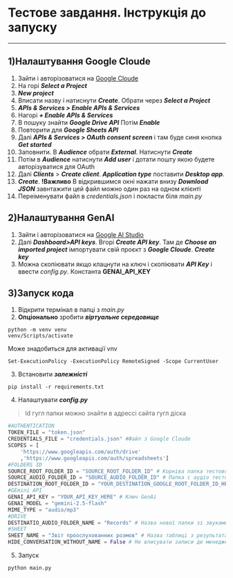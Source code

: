 # Тестове завдання. Інструкція до запуску
---
## 1)Налаштування Google Cloude
1. Зайти і авторізоватися на [Google Cloude](https://console.cloud.google.com/)
2. На горі ***Select a Project***
3. ***New project***
4. Вписати назву і натиснути ***Create***. Обрати через ***Select a Project***
5. ***APIs & Services > Enable APIs & Services***
6. Нагорі ***+ Enable APIs & Services***
7. В пошуку знайти ***Google Drive API*** Потім ***Enable***
8. Повторити для ***Google Sheets API***
9. Далі ***APIs & Services > OAuth consent screen*** і там буде синя кнопка ***Get started***
10. Заповнити. В ***Audience*** обрати ***External***. Натиснути ***Create***
11. Потім в ***Audience*** натиснути ***Add user*** і дотати пошту якою будете авторізуватися для OAuth
12. Далі ***Clients*** > ***Create client***. ***Application type*** поставити ***Desktop app***.
13. ***Create***. **!Важливо** В відкрившимся окні нажати внизу ***Download JSON*** завнтажити цей файл можно один раз на одном клієнті
14. Переіменувати файл в *credentials.json* і покласти біля *main.py*
## 2)Налаштування GenAI
1. Зайти і авторізоватися на [Google AI Studio](https://aistudio.google.com/)
2. Далі ***Dashboard>API keys***. Вгорі ***Create API key***. Там де ***Choose an imported project*** імпортувати свій проєкт з ***Google Cloude***. ***Create key***
3. Можна скопіювати якщо клацнути на ключ і скопіювати ***API Key*** і ввести *config.py*. Константа **GENAI_API_KEY**
## 3)Запуск кода
1. Відкрити термінал в папці з *main.py*
2. **Опціонально** зробити ***віртуальне середовище***
```shell
python -m venv venv
venv/Scripts/activate
```
Може знадобиться для активації vnv
```shell
Set-ExecutionPolicy -ExecutionPolicy RemoteSigned -Scope CurrentUser
```
3. Встановити ***залежністі***
```shell
pip install -r requirements.txt
```
4. Налаштувати ***config.py***
>Id гугл папки можно знайти в адрессі сайта гугл діска
```python
#AUTHENTICATION
TOKEN_FILE = "token.json"
CREDENTIALS_FILE = "credentials.json" #Файл з Google Cloude
SCOPES = [
    'https://www.googleapis.com/auth/drive'
    ,'https://www.googleapis.com/auth/spreadsheets']
#FOLDERS ID
SOURCE_ROOT_FOLDER_ID = "SOURCE_ROOT_FOLDER_ID" # Корніва папка тестового. Я вже вписал в config.py
SOURCE_AUDIO_FOLDER_ID = "SOURCE_AUDIO_FOLDER_ID" # Папка с аудіо тестовго. І це вже вписал в config.py
DESTINATION_ROOT_FOLDER_ID = "YOUR_DESTINATION_GOOGLE_ROOT_FOLDER_ID_HERE" # Папка куди все робити
#GEmini API
GENAI_API_KEY = "YOUR_API_KEY_HERE" # Ключ GenAi
GENAI_MODEL = "gemini-2.5-flash"
MIME_TYPE = "audio/mp3"
#DRIVE
DESTINATIO_AUDIO_FOLDER_NAME = "Records" # Назва нової папки зі звуками і транскрібуцієй
#SHEET
SHEET_NAME = "Звіт проослухованних розмов" # Назва таблиці з результатами
HIDE_CONVERSATION_WITHOUT_NAME = False # Не вписувати записи де менеджер не називає свого ім'я. True - не вписувати, False - вписувати всі записи.
```
5. Запуск
```shell
python main.py
```
